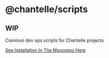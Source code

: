 # @chantelle/scripts
## WIP
Common dev ops scripts for Chantelle projects

[See Installation In The Monorepo Here](https://github.com/GroupeChantelle/tools)